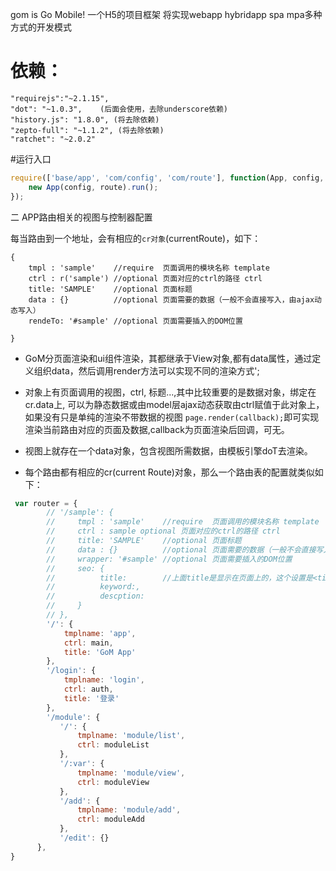 gom is Go Mobile!
一个H5的项目框架
将实现webapp hybridapp spa mpa多种方式的开发模式

# 依赖：  
```
"requirejs":"~2.1.15",
"dot": "~1.0.3",    (后面会使用，去除underscore依赖)
"history.js": "1.8.0", (将去除依赖)
"zepto-full": "~1.1.2", (将去除依赖)
"ratchet": "~2.0.2"
```

#运行入口
```javascript
require(['base/app', 'com/config', 'com/route'], function(App, config, route){
    new App(config, route).run();
});
```

二 APP路由相关的视图与控制器配置

每当路由到一个地址，会有相应的`cr对象`(currentRoute)，如下：
```
{
    tmpl : 'sample'    //require  页面调用的模块名称 template
    ctrl : r('sample') //optional 页面对应的ctrl的路径 ctrl
    title: 'SAMPLE'    //optional 页面标题
    data : {}          //optional 页面需要的数据（一般不会直接写入，由ajax动态写入）
    rendeTo: '#sample' //optional 页面需要插入的DOM位置
    
}
```

+ GoM分页面渲染和ui组件渲染，其都继承于View对象,都有data属性，通过定义组织data，然后调用render方法可以实现不同的渲染方式';

+ 对象上有页面调用的视图，ctrl, 标题...,其中比较重要的是数据对象，绑定在cr.data上, 可以为静态数据或由model层ajax动态获取由ctrl赋值于此对象上，如果没有只是单纯的渲染不带数据的视图
`page.render(callback);`即可实现渲染当前路由对应的页面及数据,callback为页面渲染后回调，可无。

+ 视图上就存在一个data对象，包含视图所需数据，由模板引擎doT去渲染。

+ 每个路由都有相应的cr(current Route)对象，那么一个路由表的配置就类似如下：

```javascript
 var router = {
        // '/sample': {
        //     tmpl : 'sample'    //require  页面调用的模块名称 template
        //     ctrl : sample optional 页面对应的ctrl的路径 ctrl
        //     title: 'SAMPLE'    //optional 页面标题
        //     data : {}          //optional 页面需要的数据（一般不会直接写入，由ajax动态写入）
        //     wrapper: '#sample' //optional 页面需要插入的DOM位置
        //     seo: {
        //          title:        //上面title是显示在页面上的，这个设置是<title>标签里的值
        //          keyword:,
        //          descption:
        //     }
        // },
        '/': {
            tmplname: 'app',
            ctrl: main,
            title: 'GoM App'
        },
        '/login': {
            tmplname: 'login',
            ctrl: auth,
            title: '登录'
        },
        '/module': {
           '/': {
               tmplname: 'module/list',
               ctrl: moduleList
           },
           '/:var': {
               tmplname: 'module/view',
               ctrl: moduleView
           },
           '/add': {
               tmplname: 'module/add',
               ctrl: moduleAdd
           },
           '/edit': {}
      },
}
```
